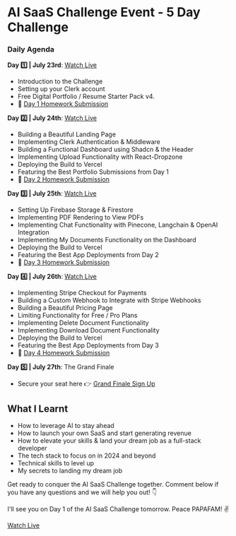 # AI SaaS Challenge Event - 5 Day Challenge

### Daily Agenda

**Day 1️⃣ | July 23rd**: [Watch Live](https://youtube.com/live/z0ZE6lnhdns)
- Introduction to the Challenge
- Setting up your Clerk account
- Free Digital Portfolio / Resume Starter Pack v4.
- 📝 [Day 1 Homework Submission](https://www.papareact.com/saas-challenge-day-1-homework)

**Day 2️⃣ | July 24th**: [Watch Live](https://www.papareact.com/viewing-room-saas-day-2)
- Building a Beautiful Landing Page
- Implementing Clerk Authentication & Middleware
- Building a Functional Dashboard using Shadcn & the Header
- Implementing Upload Functionality with React-Dropzone
- Deploying the Build to Vercel
- Featuring the Best Portfolio Submissions from Day 1
- 📝 [Day 2 Homework Submission](https://www.papareact.com/saas-challenge-day-2-homework)

**Day 3️⃣ | July 25th**: [Watch Live](https://www.papareact.com/viewing-room-saas-day-3)
- Setting Up Firebase Storage & Firestore
- Implementing PDF Rendering to View PDFs
- Implementing Chat Functionality with Pinecone, Langchain & OpenAI Integration
- Implementing My Documents Functionality on the Dashboard
- Deploying the Build to Vercel
- Featuring the Best App Deployments from Day 2
- 📝 [Day 3 Homework Submission](https://www.papareact.com/saas-challenge-day-3-homework)

**Day 4️⃣ | July 26th**: [Watch Live](https://www.papareact.com/viewing-room-saas-day-4)
- Implementing Stripe Checkout for Payments
- Building a Custom Webhook to Integrate with Stripe Webhooks
- Building a Beautiful Pricing Page
- Limiting Functionality for Free / Pro Plans
- Implementing Delete Document Functionality
- Implementing Download Document Functionality
- Deploying the Build to Vercel
- Featuring the Best App Deployments from Day 3
- 📝 [Day 4 Homework Submission](https://www.papareact.com/saas-challenge-day-4-homework)

**Day 5️⃣ | July 27th**: The Grand Finale
- Secure your seat here 👉 [Grand Finale Sign Up](https://crowdcast.io/c/sonny)

## What I Learnt

- How to leverage AI to stay ahead
- How to launch your own SaaS and start generating revenue
- How to elevate your skills & land your dream job as a full-stack developer
- The tech stack to focus on in 2024 and beyond
- Technical skills to level up
- My secrets to landing my dream job


Get ready to conquer the AI SaaS Challenge together. Comment below if you have any questions and we will help you out! 👇

I'll see you on Day 1 of the AI SaaS Challenge tomorrow. Peace PAPAFAM! ✌️

[Watch Live](https://youtube.com/live/z0ZE6lnhdns)
